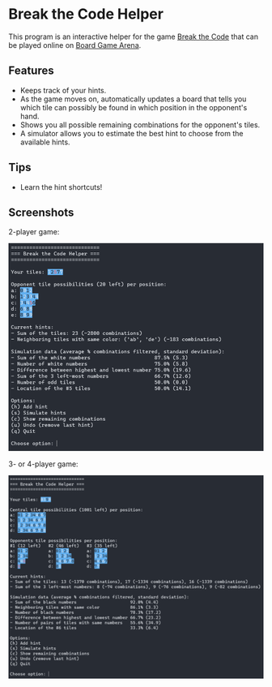 # Break the Code Helper

This program is an interactive helper for the game [Break the Code](https://boardgamegeek.com/boardgame/227466/break-code) that can be played online on [Board Game Arena](https://boardgamearena.com/gamepanel?game=breakthecode).


## Features

- Keeps track of your hints.
- As the game moves on, automatically updates a board that tells you which tile can possibly be found in which position in the opponent's hand.
- Shows you all possible remaining combinations for the opponent's tiles.
- A simulator allows you to estimate the best hint to choose from the available hints.


## Tips

- Learn the hint shortcuts!


## Screenshots

2-player game:

![screenshot](screenshot-2-players.png)

3- or 4-player game:

![screenshot](screenshot-4-players.png)